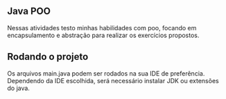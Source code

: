 ## Java POO
Nessas atividades testo minhas habilidades com poo, focando em encapsulamento e abstração para realizar os exercícios propostos.

## Rodando o projeto
Os arquivos main.java podem ser rodados na sua IDE de preferência.
Dependendo da IDE escolhida, será necessário instalar JDK ou extensões do java.
